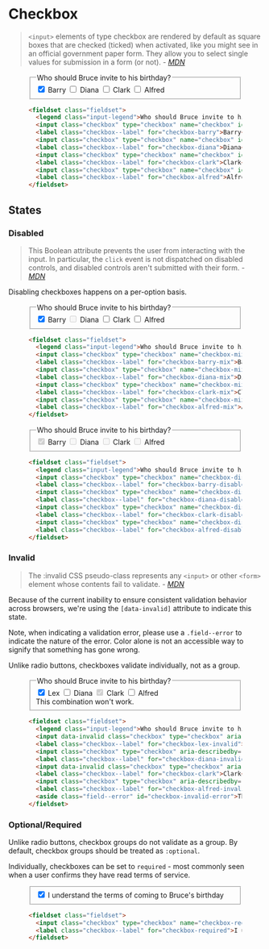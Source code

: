 # Checkbox

> `<input>` elements of type checkbox are rendered by default as square boxes that are checked (ticked) when activated, like you might see in an official government paper form. They allow you to select single values for submission in a form (or not). - <cite><a href='https://developer.mozilla.org/en-US/docs/Web/HTML/Element/input/checkbox'>MDN</a></cite>

<figure class="nimatron--example">
  <div class="nimatron--rendered">
    <fieldset class="fieldset">
      <legend class="input-legend">Who should Bruce invite to his birthday?</legend>
      <input class="checkbox" type="checkbox" name="checkbox" id="checkbox-barry" value="barry" checked>
      <label class="checkbox--label" for="checkbox-barry">Barry</label>
      <input class="checkbox" type="checkbox" name="checkbox" id="checkbox-diana" value="diana">
      <label class="checkbox--label" for="checkbox-diana">Diana</label>
      <input class="checkbox" type="checkbox" name="checkbox" id="checkbox-clark" value="clark">
      <label class="checkbox--label" for="checkbox-clark">Clark</label>
      <input class="checkbox" type="checkbox" name="checkbox" id="checkbox-alfred" value="alfred">
      <label class="checkbox--label" for="checkbox-alfred">Alfred</label>
    </fieldset>
  </div>

  ```html
  <fieldset class="fieldset">
    <legend class="input-legend">Who should Bruce invite to his birthday?</legend>
    <input class="checkbox" type="checkbox" name="checkbox" id="checkbox-barry" value="barry" checked>
    <label class="checkbox--label" for="checkbox-barry">Barry</label>
    <input class="checkbox" type="checkbox" name="checkbox" id="checkbox-diana" value="diana">
    <label class="checkbox--label" for="checkbox-diana">Diana</label>
    <input class="checkbox" type="checkbox" name="checkbox" id="checkbox-clark" value="clark">
    <label class="checkbox--label" for="checkbox-clark">Clark</label>
    <input class="checkbox" type="checkbox" name="checkbox" id="checkbox-alfred" value="alfred">
    <label class="checkbox--label" for="checkbox-alfred">Alfred</label>
  </fieldset>
  ```
</figure>

## States

### Disabled

> This Boolean attribute prevents the user from interacting with the input. In particular, the `click` event is not dispatched on disabled controls, and disabled controls aren't submitted with their form. - <cite><a href='https://developer.mozilla.org/en-US/docs/Web/HTML/Element/input#attr-disabled'>MDN</a></cite>

Disabling checkboxes happens on a per-option basis.

<figure class="nimatron--example">
  <div class="nimatron--rendered">
    <fieldset class="fieldset">
      <legend class="input-legend">Who should Bruce invite to his birthday?</legend>
      <input class="checkbox" type="checkbox" name="checkbox-mix" id="checkbox-barry-mix" value="barry" checked>
      <label class="checkbox--label" for="checkbox-barry-mix">Barry</label>
      <input class="checkbox" type="checkbox" name="checkbox-mix" id="checkbox-diana-mix" value="diana" disabled>
      <label class="checkbox--label" for="checkbox-diana-mix">Diana</label>
      <input class="checkbox" type="checkbox" name="checkbox-mix" id="checkbox-clark-mix" value="clark">
      <label class="checkbox--label" for="checkbox-clark-mix">Clark</label>
      <input class="checkbox" type="checkbox" name="checkbox-mix" id="checkbox-alfred-mix" value="alfred">
      <label class="checkbox--label" for="checkbox-alfred-mix">Alfred</label>
    </fieldset>
  </div>

  ```html
  <fieldset class="fieldset">
    <legend class="input-legend">Who should Bruce invite to his birthday?</legend>
    <input class="checkbox" type="checkbox" name="checkbox-mix" id="checkbox-barry-mix" value="barry" checked>
    <label class="checkbox--label" for="checkbox-barry-mix">Barry</label>
    <input class="checkbox" type="checkbox" name="checkbox-mix" id="checkbox-diana-mix" value="diana" disabled>
    <label class="checkbox--label" for="checkbox-diana-mix">Diana</label>
    <input class="checkbox" type="checkbox" name="checkbox-mix" id="checkbox-clark-mix" value="clark">
    <label class="checkbox--label" for="checkbox-clark-mix">Clark</label>
    <input class="checkbox" type="checkbox" name="checkbox-mix" id="checkbox-alfred-mix" value="alfred">
    <label class="checkbox--label" for="checkbox-alfred-mix">Alfred</label>
  </fieldset>
  ```
</figure>

<figure class="nimatron--example">
  <div class="nimatron--rendered">
    <fieldset class="fieldset">
      <legend class="input-legend">Who should Bruce invite to his birthday?</legend>
      <input class="checkbox" type="checkbox" name="checkbox-disabled" id="checkbox-barry-disabled" value="barry" disabled checked>
      <label class="checkbox--label" for="checkbox-barry-disabled">Barry</label>
      <input class="checkbox" type="checkbox" name="checkbox-disabled" id="checkbox-diana-disabled" value="diana" disabled>
      <label class="checkbox--label" for="checkbox-diana-disabled">Diana</label>
      <input class="checkbox" type="checkbox" name="checkbox-disabled" id="checkbox-clark-disabled" value="clark" disabled>
      <label class="checkbox--label" for="checkbox-clark-disabled">Clark</label>
      <input class="checkbox" type="checkbox" name="checkbox-disabled" id="checkbox-alfred-disabled" value="alfred" disabled>
      <label class="checkbox--label" for="checkbox-alfred-disabled">Alfred</label>
    </fieldset>
  </div>

  ```html
  <fieldset class="fieldset">
    <legend class="input-legend">Who should Bruce invite to his birthday?</legend>
    <input class="checkbox" type="checkbox" name="checkbox-disabled" id="checkbox-barry-disabled" value="barry" disabled checked>
    <label class="checkbox--label" for="checkbox-barry-disabled">Barry</label>
    <input class="checkbox" type="checkbox" name="checkbox-disabled" id="checkbox-diana-disabled" value="diana" disabled>
    <label class="checkbox--label" for="checkbox-diana-disabled">Diana</label>
    <input class="checkbox" type="checkbox" name="checkbox-disabled" id="checkbox-clark-disabled" value="clark" disabled>
    <label class="checkbox--label" for="checkbox-clark-disabled">Clark</label>
    <input class="checkbox" type="checkbox" name="checkbox-disabled" id="checkbox-alfred-disabled" value="alfred" disabled>
    <label class="checkbox--label" for="checkbox-alfred-disabled">Alfred</label>
  </fieldset>
  ```
</figure>

### Invalid

>The :invalid CSS pseudo-class represents any `<input>` or other `<form>` element whose contents fail to validate. - <cite><a href='https://developer.mozilla.org/en-US/docs/Web/CSS/:invalid'>MDN</a></cite>

Because of the current inability to ensure consistent validation behavior across browsers, we're using the `[data-invalid]` attribute to indicate this state.

Note, when indicating a validation error, please use a `.field--error` to indicate the nature of the error. Color alone is not an accessible way to signify that something has gone wrong.

Unlike radio buttons, checkboxes validate individually, not as a group.

<figure class="nimatron--example">
  <div class="nimatron--rendered">
    <fieldset class="fieldset">
      <legend class="input-legend">Who should Bruce invite to his birthday?</legend>
      <input data-invalid class="checkbox" type="checkbox" aria-describedby="checkbox-invalid-error" name="checkbox-invalid" id="checkbox-lex-invalid" value="lex" checked>
      <label class="checkbox--label" for="checkbox-lex-invalid">Lex</label>
      <input class="checkbox" type="checkbox" aria-describedby="checkbox-invalid-error" name="checkbox-invalid" id="checkbox-diana-invalid" value="diana">
      <label class="checkbox--label" for="checkbox-diana-invalid">Diana</label>
      <input data-invalid class="checkbox" type="checkbox" aria-describedby="checkbox-invalid-error" name="checkbox-invalid" id="checkbox-clark-invalid" value="clark" checked disabled>
      <label class="checkbox--label" for="checkbox-clark">Clark</label>
      <input class="checkbox" type="checkbox" aria-describedby="checkbox-invalid-error" name="checkbox-invalid" id="checkbox-alfred-invalid" value="alfred">
      <label class="checkbox--label" for="checkbox-alfred-invalid">Alfred</label>
      <aside class="field--error" id="checkbox-invalid-error">This combination won't work.</aside>
    </fieldset>
  </div>

  ```html
  <fieldset class="fieldset">
    <legend class="input-legend">Who should Bruce invite to his birthday?</legend>
    <input data-invalid class="checkbox" type="checkbox" aria-describedby="checkbox-invalid-error" name="checkbox-invalid" id="checkbox-lex-invalid" value="lex" checked>
    <label class="checkbox--label" for="checkbox-lex-invalid">Lex</label>
    <input class="checkbox" type="checkbox" aria-describedby="checkbox-invalid-error" name="checkbox-invalid" id="checkbox-diana-invalid" value="diana">
    <label class="checkbox--label" for="checkbox-diana-invalid">Diana</label>
    <input data-invalid class="checkbox" type="checkbox" aria-describedby="checkbox-invalid-error" name="checkbox-invalid" id="checkbox-clark-invalid" value="clark" checked disabled>
    <label class="checkbox--label" for="checkbox-clark">Clark</label>
    <input class="checkbox" type="checkbox" aria-describedby="checkbox-invalid-error" name="checkbox-invalid" id="checkbox-alfred-invalid" value="alfred">
    <label class="checkbox--label" for="checkbox-alfred-invalid">Alfred</label>
    <aside class="field--error" id="checkbox-invalid-error">This combination won't work.</aside>
  </fieldset>
  ```
</figure>

### Optional/Required

Unlike radio buttons, checkbox groups do not validate as a group. By default, checkbox groups should be treated as `:optional`.

Individually, checkboxes can be set to `required` - most commonly seen when a user confirms they have read terms of service.

<figure class="nimatron--example">
  <div class="nimatron--rendered">
    <fieldset class="fieldset">
      <input class="checkbox" type="checkbox" name="checkbox-required" id="checkbox-required" value="terms-accepted" checked required>
      <label class="checkbox--label" for="checkbox-required">I understand the terms of coming to Bruce's birthday</label>
    </fieldset>
  </div>

  ```html
  <fieldset class="fieldset">
    <input class="checkbox" type="checkbox" name="checkbox-required" id="checkbox-required" value="terms-accepted" checked required>
    <label class="checkbox--label" for="checkbox-required">I understand the terms of coming to Bruce's birthday</label>
  </fieldset>
  ```
</figure>
